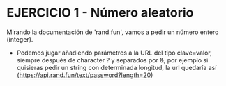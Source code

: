 # EJERCICIO 1 - Número aleatorio

Mirando la documentación de 'rand.fun', vamos a pedir un número entero (integer).

-   Podemos jugar añadiendo parámetros a la URL del tipo clave=valor, siempre después de character ? y separados por &, por ejemplo si quisieras pedir un string con determinada longitud, la url quedaría así (https://api.rand.fun/text/password?length=20)
